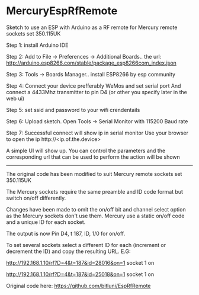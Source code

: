 # MercuryEspRfRemote
Sketch to use an ESP with Arduino as a RF remote for Mercury remote sockets set 350.115UK

Step 1:
install Arduino IDE

Step 2:
Add to File -> Preferences -> Additional Boards.. the url: http://arduino.esp8266.com/stable/package_esp8266com_index.json

Step 3:
Tools -> Boards Manager.. install ESP8266 by esp community

Step 4:
Connect your device prefferably WeMos and set serial port
And connect a 4433Mhz transmitter to pin D4 (or other you specify later in the web ui)

Step 5:
set ssid and password to your wifi crendentails

Step 6:
Upload sketch. Open Tools -> Serial Monitor with 115200 Baud rate

Step 7:
Successful connect will show ip in serial monitor
Use your browser to open the ip
http://<ip.of.the.device>

A simple UI will show up. You can control the parameters and the corresponding url that can be used to perform the action will be shown

--------------------------------------------------------------------------

The original code has been modified to suit Mercury remote sockets set 350.115UK

The Mercury sockets require the same preamble and ID code format but switch on/off differently.

Changes have been made to omit the on/off bit and channel select option as the Mercury sockets don't use them.
Mercury use a static on/off code and a unique ID for each socket.

The output is now Pin D4, t 187, ID, 1/0 for on/off.

To set several sockets select a different ID for each (increment or decrement the ID) and copy the resulting URL.
E.G: 

http://192.168.1.10/rf?D=4&t=187&id=28016&on=1 socket 1 on

http://192.168.1.10/rf?D=4&t=187&id=25018&on=1 socket 1 on

Original code here: https://github.com/bitluni/EspRfRemote
